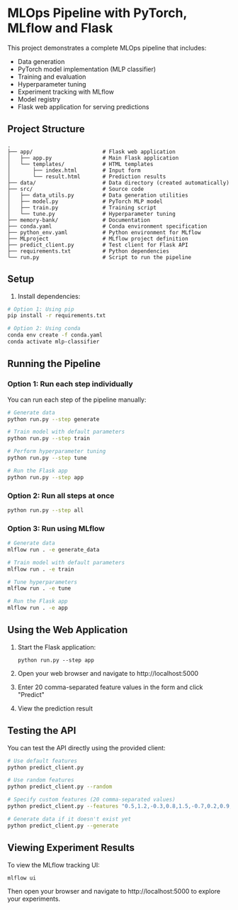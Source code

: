 # MLOps Pipeline with PyTorch, MLflow and Flask

This project demonstrates a complete MLOps pipeline that includes:
- Data generation
- PyTorch model implementation (MLP classifier)
- Training and evaluation
- Hyperparameter tuning
- Experiment tracking with MLflow
- Model registry
- Flask web application for serving predictions

## Project Structure

```
.
├── app/                      # Flask web application
│   ├── app.py                # Main Flask application
│   └── templates/            # HTML templates
│       ├── index.html        # Input form
│       └── result.html       # Prediction results
├── data/                     # Data directory (created automatically)
├── src/                      # Source code
│   ├── data_utils.py         # Data generation utilities
│   ├── model.py              # PyTorch MLP model
│   ├── train.py              # Training script
│   └── tune.py               # Hyperparameter tuning
├── memory-bank/              # Documentation
├── conda.yaml                # Conda environment specification
├── python_env.yaml           # Python environment for MLflow
├── MLproject                 # MLflow project definition
├── predict_client.py         # Test client for Flask API
├── requirements.txt          # Python dependencies
└── run.py                    # Script to run the pipeline
```

## Setup

1. Install dependencies:

```bash
# Option 1: Using pip
pip install -r requirements.txt

# Option 2: Using conda
conda env create -f conda.yaml
conda activate mlp-classifier
```

## Running the Pipeline

### Option 1: Run each step individually

You can run each step of the pipeline manually:

```bash
# Generate data
python run.py --step generate

# Train model with default parameters
python run.py --step train

# Perform hyperparameter tuning
python run.py --step tune

# Run the Flask app
python run.py --step app
```

### Option 2: Run all steps at once

```bash
python run.py --step all
```

### Option 3: Run using MLflow

```bash
# Generate data
mlflow run . -e generate_data

# Train model with default parameters
mlflow run . -e train

# Tune hyperparameters
mlflow run . -e tune

# Run the Flask app
mlflow run . -e app
```

## Using the Web Application

1. Start the Flask application:
   ```
   python run.py --step app
   ```

2. Open your web browser and navigate to http://localhost:5000

3. Enter 20 comma-separated feature values in the form and click "Predict"

4. View the prediction result

## Testing the API

You can test the API directly using the provided client:

```bash
# Use default features
python predict_client.py

# Use random features
python predict_client.py --random

# Specify custom features (20 comma-separated values)
python predict_client.py --features "0.5,1.2,-0.3,0.8,1.5,-0.7,0.2,0.9,-1.1,0.4,0.6,-0.5,1.0,-0.2,0.3,0.7,-0.9,1.3,-0.4,0.1"

# Generate data if it doesn't exist yet
python predict_client.py --generate
```

## Viewing Experiment Results

To view the MLflow tracking UI:

```bash
mlflow ui
```

Then open your browser and navigate to http://localhost:5000 to explore your experiments. 